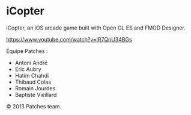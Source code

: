 iCopter
=======

iCopter, an iOS arcade game built with Open GL ES and FMOD Designer.

https://www.youtube.com/watch?v=lR7QnU34BGs

Équipe Patches :

- Antoni André
- Éric Aubry
- Hatim Chahdi
- Thibaud Colas
- Romain Jourdes
- Baptiste Vieillard

© 2013 Patches team.
